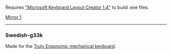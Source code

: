 Requires ["Microsoft Keyboard Layout Creator 1.4"](http://msdn.microsoft.com/en-us/goglobal/bb964665.aspx) to build .exe files. 

[Mirror 1](http://www.microsoft.com/en-us/download/details.aspx?id=22339)


---

### Swedish-g33k

Made for the [Truly Ergonomic mechanical keyboard](https://www.trulyergonomic.com/store/index.php).
